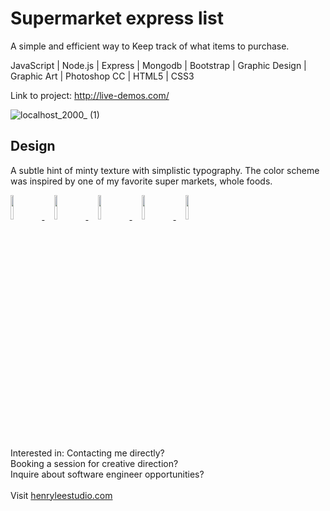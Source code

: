 # Supermarket express list
A simple and efficient way to Keep track of what items to purchase.

JavaScript | Node.js | Express | Mongodb | Bootstrap | Graphic Design | Graphic Art | Photoshop CC | HTML5 | CSS3 

Link to project: http://live-demos.com/

![localhost_2000_ (1)](https://user-images.githubusercontent.com/101936420/172075405-344b269a-4a6f-4928-acd5-642a90797c31.png)

## Design
A subtle hint of minty texture with simplistic typography. The color scheme was inspired by one of my favorite super markets, whole foods. 

<p align="left">
  <a href="https://henrylee.studio/" target="_blank">
    <img src="https://user-images.githubusercontent.com/101936420/172000054-7df36c23-7223-488f-8ecd-9f6bb4a79ff4.png" width="10%"/>
  </a>
&nbsp&nbsp&nbsp
  <a href="https://www.linkedin.com/in/henry-lee-studio/" target="_blank">
    <img src="https://user-images.githubusercontent.com/101936420/172000064-68bffe39-7735-44bf-8b9e-5228913c5eed.png" width="10%"/>
  </a>
&nbsp&nbsp&nbsp
  <a href="https://twitter.com/henryleestudio" target="_blank">
    <img src="https://user-images.githubusercontent.com/101936420/172000066-76823694-4946-4c18-9b6c-866c9428a49c.png" width="10%"/>
  </a>
&nbsp&nbsp&nbsp
  <a href="https://angel.co/u/henry-lee-studio" target="_blank">
      <img src="https://user-images.githubusercontent.com/101936420/172000074-c75d3108-337c-4756-8a45-f05912613242.png" width="10%"/>
  </a>
&nbsp&nbsp&nbsp
  <a href="https://docs.google.com/document/d/11bE3jL_fGmSpUj5IAVL7uvYC7NxaE7yJhx3ftZXw0As/edit" target="_blank">
      <img src="https://user-images.githubusercontent.com/101936420/172000081-20e4d8e7-7785-4e19-94a9-4be5cf40506c.png" width="10%"/>
  </a>
  </p>

<section margin-left:50px;>
Interested in:
Contacting me directly? <br>
Booking a session for creative direction? <br>
Inquire about software engineer opportunities? <br>
<br>
Visit <a href = "https://henrylee.studio/">henryleestudio.com</a>
</section>
